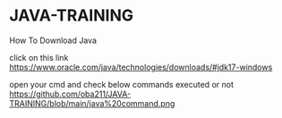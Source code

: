 # JAVA-TRAINING

How To Download Java

click on this link
https://www.oracle.com/java/technologies/downloads/#jdk17-windows

open your cmd and check below commands executed or not
https://github.com/oba211/JAVA-TRAINING/blob/main/java%20command.png
